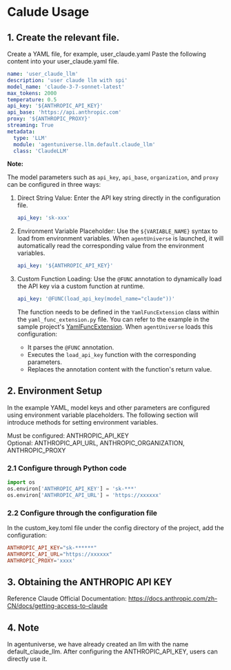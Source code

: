 # Calude Usage
## 1. Create the relevant file.
Create a YAML file, for example, user_claude.yaml
Paste the following content into your user_claude.yaml file.
```yaml
name: 'user_claude_llm'
description: 'user claude llm with spi'
model_name: 'claude-3-7-sonnet-latest'
max_tokens: 2000
temperature: 0.5
api_key: '${ANTHROPIC_API_KEY}'
api_base: 'https://api.anthropic.com'
proxy: '${ANTHROPIC_PROXY}'
streaming: True
metadata:
  type: 'LLM'
  module: 'agentuniverse.llm.default.claude_llm'
  class: 'ClaudeLLM'
```

**Note:**

The model parameters such as `api_key`, `api_base`, `organization`, and `proxy` can be configured in three ways:

1. Direct String Value: Enter the API key string directly in the configuration file.

    ```yaml
    api_key: 'sk-xxx'
    ```

2. Environment Variable Placeholder: Use the `${VARIABLE_NAME}` syntax to load from environment variables. When `agentUniverse` is launched, it will automatically read the corresponding value from the environment variables.

    ```yaml
    api_key: '${ANTHROPIC_API_KEY}'
    ```

3. Custom Function Loading: Use the `@FUNC` annotation to dynamically load the API key via a custom function at runtime.

    ```yaml
    api_key: '@FUNC(load_api_key(model_name="claude"))'
    ```

    The function needs to be defined in the `YamlFuncExtension` class within the `yaml_func_extension.py` file. You can refer to the example in the sample project's [YamlFuncExtension](../../../../../../examples/sample_standard_app/config/yaml_func_extension.py). When `agentUniverse` loads this configuration:
   - It parses the `@FUNC` annotation.
   - Executes the `load_api_key` function with the corresponding parameters.
   - Replaces the annotation content with the function's return value.

## 2. Environment Setup
In the example YAML, model keys and other parameters are configured using environment variable placeholders. The following section will introduce methods for setting environment variables.

Must be configured: ANTHROPIC_API_KEY  
Optional: ANTHROPIC_API_URL, ANTHROPIC_ORGANIZATION, ANTHROPIC_PROXY
### 2.1 Configure through Python code
```python
import os
os.environ['ANTHROPIC_API_KEY'] = 'sk-***'
os.environ['ANTHROPIC_API_URL'] = 'https://xxxxxx'
```
### 2.2 Configure through the configuration file
In the custom_key.toml file under the config directory of the project, add the configuration:
```toml
ANTHROPIC_API_KEY="sk-******"
ANTHROPIC_API_URL="https://xxxxxx"
ANTHROPIC_PROXY='xxxx'
```
## 3. Obtaining the ANTHROPIC API KEY
Reference Claude Official Documentation: https://docs.anthropic.com/zh-CN/docs/getting-access-to-claude

## 4. Note
In agentuniverse, we have already created an llm with the name default_claude_llm. After configuring the ANTHROPIC_API_KEY, users can directly use it.